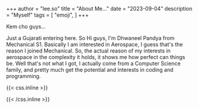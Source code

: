 +++
author = "lee.so"
title = "About Me..."
date = "2023-09-04"
description = "Myself"
tags = [
    "emoji",
]
+++

Kem cho guys...

Just a Gujarati entering here. So Hi guys, I'm Dhwaneel Pandya from Mechanical S1. Basically I am interested in Aerospace, I guess that's the reason I joined Mechanical. So, the actual reason of my interests in aerospace in the complexity it holds, it shows me how perfect can things be. Well that's not what I got, I actually come from a Computer Science family, and pretty much get the potential and interests in coding and programming.



{{< css.inline >}}

<style>
.emojify {
	font-family: Apple Color Emoji, Segoe UI Emoji, NotoColorEmoji, Segoe UI Symbol, Android Emoji, EmojiSymbols;
	font-size: 2rem;
	vertical-align: middle;
}
@media screen and (max-width:650px) {
  .nowrap {
    display: block;
    margin: 25px 0;
  }
}
</style>

{{< /css.inline >}}
